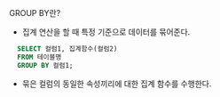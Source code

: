 GROUP BY란?
- 집계 연산을 할 때 특정 기준으로 데이터를 묶어준다.
``` SQL
  SELECT 컬럼1, 집계함수(컬럼2)
  FROM 테이블명
  GROUP BY 컬럼1;
```

- 묶은 컬럼의 동일한 속성끼리에 대한 집계 함수를 수행한다.